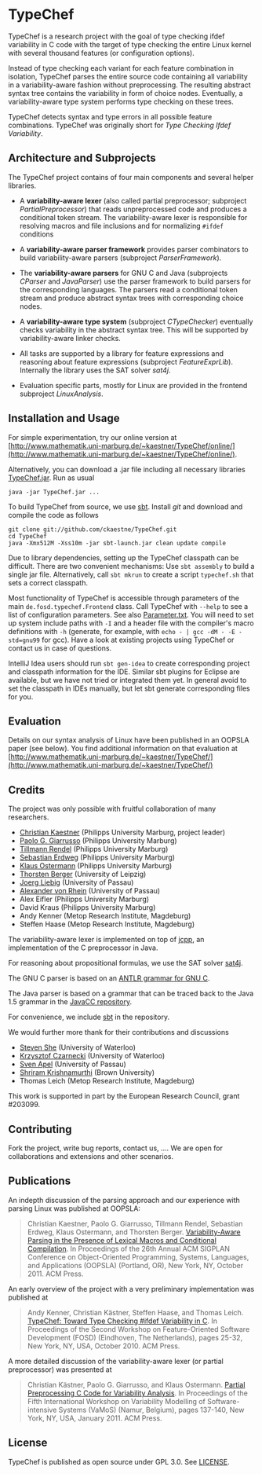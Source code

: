 TypeChef
========

TypeChef is a research project with the goal of type checking 
ifdef variability in C code with the target of
type checking the entire Linux kernel with several thousand 
features (or configuration options).

Instead of type checking each variant for each feature 
combination in isolation, TypeChef parses the
entire source code containing all variability in a 
variability-aware fashion without preprocessing.
The resulting abstract syntax tree contains the 
variability in form of choice nodes. Eventually, a
variability-aware type system performs type checking 
on these trees.

TypeChef detects syntax and type errors in all possible 
feature combinations. TypeChef was originally short for 
*Type Checking Ifdef Variability*.


Architecture and Subprojects
----------------------------

The TypeChef project contains of four main components 
and several helper libraries.

* A **variability-aware lexer** (also called partial preprocessor;
  subproject *PartialPreprocessor*) that
  reads unpreprocessed code and produces a conditional 
  token stream. The variability-aware lexer is responsible
  for resolving macros and file inclusions and for 
  normalizing `#ifdef` conditions

* A **variability-aware parser framework** provides 
  parser combinators to build variability-aware parsers
  (subproject *ParserFramework*).

* The **variability-aware parsers** for GNU C and Java 
  (subprojects *CParser* and *JavaParser*) use the parser
  framework to build parsers for the corresponding languages. 
  The parsers read a conditional token stream and
  produce abstract syntax trees with corresponding choice nodes.

* A **variability-aware type system** (subproject *CTypeChecker*)
  eventually checks variability in the abstract
  syntax tree. This will be supported by variability-aware 
  linker checks.

* All tasks are supported by a library for feature 
  expressions and reasoning about feature expressions
  (subproject *FeatureExprLib*). Internally the library 
  uses the SAT solver *sat4j*.

* Evaluation specific parts, mostly for Linux are provided 
  in the frontend subproject *LinuxAnalysis*.

Installation and Usage
----------------------

For simple experimentation, try our online version at 
[http://www.mathematik.uni-marburg.de/~kaestner/TypeChef/online/](http://www.mathematik.uni-marburg.de/~kaestner/TypeChef/online/).

Alternatively, you can download a .jar file including
all necessary libraries [TypeChef.jar](http://ckaestne.github.com/TypeChef/deploy/TypeChef-0.3.2.jar). Run as usual

    java -jar TypeChef.jar ...

To build TypeChef from source, we use 
[sbt](http://code.google.com/p/simple-build-tool/). 
Install *git* and download and compile the code as follows

    git clone git://github.com/ckaestne/TypeChef.git
    cd TypeChef
    java -Xmx512M -Xss10m -jar sbt-launch.jar clean update compile

Due to library dependencies, setting up the TypeChef classpath
can be difficult. There are two convenient mechanisms:
Use `sbt assembly` to build a single jar file.
Alternatively, call `sbt mkrun` to create a script 
`typechef.sh` that sets a correct classpath. 

Most functionality of TypeChef is accessible through parameters of
the main `de.fosd.typechef.Frontend` class. Call TypeChef with `--help` to see a 
list of configuration parameters. See also 
[Parameter.txt]( https://github.com/ckaestne/TypeChef/blob/master/Parameter.txt).
You will need to set up system include paths with `-I` and
a header file with the compiler's macro definitions with `-h` (generate, 
for example, with `echo - | gcc -dM - -E -std=gnu99` for gcc).
Have a look at existing projects using TypeChef or contact us in
case of questions.

IntelliJ Idea users should run `sbt gen-idea` to create 
corresponding project and classpath information for the 
IDE. Similar sbt plugins for Eclipse are available, 
but we have not tried or integrated them yet. In general 
avoid to set the classpath in IDEs manually, but let sbt 
generate corresponding files for you.

Evaluation
----------

Details on our syntax analysis of Linux have been published 
in an OOPSLA paper (see below).
You find additional information on that evaluation at 
[http://www.mathematik.uni-marburg.de/~kaestner/TypeChef/](http://www.mathematik.uni-marburg.de/~kaestner/TypeChef/)


Credits
-------

The project was only possible with fruitful collaboration of many researchers.

* [Christian Kaestner](http://www.uni-marburg.de/fb12/ps/team/kaestner) (Philipps University Marburg, project leader)
* [Paolo G. Giarrusso](http://www.informatik.uni-marburg.de/~pgiarrusso/) (Philipps University Marburg)
* [Tillmann Rendel](http://www.informatik.uni-marburg.de/~rendel/) (Philipps University Marburg)
* [Sebastian Erdweg](http://www.informatik.uni-marburg.de/~seba/) (Philipps University Marburg)
* [Klaus Ostermann](http://www.informatik.uni-marburg.de/~kos/) (Philipps University Marburg)
* [Thorsten Berger](http://bis.uni-leipzig.de/ThorstenBerger) (University of Leipzig)
* [Joerg Liebig](http://www.infosun.fim.uni-passau.de/cl/staff/liebig/) (University of Passau)
* [Alexander von Rhein](http://www.infosun.fim.uni-passau.de/spl/people-rhein.php) (University of Passau)
* Alex Eifler (Philipps University Marburg)
* David Kraus (Philipps University Marburg)
* Andy Kenner (Metop Research Institute, Magdeburg)
* Steffen Haase (Metop Research Institute, Magdeburg)

The variability-aware lexer is implemented on top of [jcpp](http://www.anarres.org/projects/jcpp/), an implementation of the
C preprocessor in Java.

For reasoning about propositional formulas, we use the SAT solver [sat4j](http://www.sat4j.org/).

The GNU C parser is based on an [ANTLR grammar for GNU C](http://www.antlr.org/grammar/cgram).

The Java parser is based on a grammar that can be traced back to the Java 1.5 grammar in the
[JavaCC repository](http://java.net/projects/javacc/downloads/directory/contrib/grammars).

For convenience, we include [sbt](http://code.google.com/p/simple-build-tool/) in the repository.

We would further more thank for their contributions and discussions
* [Steven She](http://www.eng.uwaterloo.ca/~shshe/) (University of Waterloo)
* [Krzysztof Czarnecki](http://gsd.uwaterloo.ca/kczarnec) (University of Waterloo)
* [Sven Apel](http://www.infosun.fim.uni-passau.de/spl/apel/) (University of Passau)
* [Shriram Krishnamurthi](http://www.cs.brown.edu/~sk/) (Brown University)
* Thomas Leich (Metop Research Institute, Magdeburg)

This work is supported in part by the European Research Council, grant #203099.

Contributing
------------

Fork the project, write bug reports, contact us, .... We are open for collaborations and extensions and other scenarios. 


Publications
------------

An indepth discussion of the parsing approach and our experience with parsing Linux was published at OOPSLA:

> Christian Kaestner, Paolo G. Giarrusso, Tillmann Rendel, Sebastian Erdweg, Klaus Ostermann, and Thorsten Berger. [Variability-Aware Parsing in the Presence of Lexical Macros and Conditional Compilation](http://www.informatik.uni-marburg.de/~kaestner/oopsla11_typechef.pdf). In Proceedings of the 26th Annual ACM SIGPLAN Conference on Object-Oriented Programming, Systems, Languages, and Applications (OOPSLA) (Portland, OR), New York, NY, October 2011. ACM Press.

An early overview of the project with a very preliminary implementation was published at

> Andy Kenner, Christian Kästner, Steffen Haase, and Thomas Leich. [TypeChef: Toward Type Checking #ifdef Variability in C](http://www.informatik.uni-marburg.de/~kaestner/FOSD10-typechef.pdf). In Proceedings of the Second Workshop on Feature-Oriented Software Development (FOSD) (Eindhoven, The Netherlands), pages 25-32, New York, NY, USA, October 2010. ACM Press.

A more detailed discussion of the variability-aware lexer (or partial preprocessor) was presented at

> Christian Kästner, Paolo G. Giarrusso, and Klaus Ostermann. [Partial Preprocessing C Code for Variability Analysis](http://www.informatik.uni-marburg.de/~kaestner/vamos11.pdf). In Proceedings of the Fifth International Workshop on Variability Modelling of Software-intensive Systems (VaMoS) (Namur, Belgium), pages 137-140, New York, NY, USA, January 2011. ACM Press.



License
-------

TypeChef is published as open source under GPL 3.0. See [LICENSE](TypeChef/blob/master/LICENSE).
